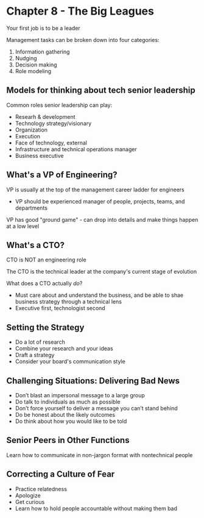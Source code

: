 # Chapter 8 - The Big Leagues

Your first job is to be a leader

Management tasks can be broken down into four categories:
1) Information gathering
2) Nudging
3) Decision making
4) Role modeling

## Models for thinking about tech senior leadership

Common roles senior leadership can play:
- Researh & development
- Technology strategy/visionary
- Organization
- Execution
- Face of technology, external
- Infrastructure and technical operations manager
- Business executive

## What's a VP of Engineering?

VP is usually at the top of the management career ladder for engineers
- VP should be experienced manager of people, projects, teams, and departments

VP has good "ground game" - can drop into details and make things happen at a low level

## What's a CTO?

CTO is NOT an engineering role

The CTO is the technical leader at the company's current stage of evolution

What does a CTO actually *do*?
- Must care about and understand the business, and be able to shae business strategy through a technical lens
- Executive first, technologist second

## Setting the Strategy

- Do a lot of research
- Combine your research and your ideas
- Draft a strategy
- Consider your board's communication style

## Challenging Situations: Delivering Bad News
- Don’t blast an impersonal message to a large group
- Do talk to individuals as much as possible
- Don’t force yourself to deliver a message you can’t stand behind
- Do be honest about the likely outcomes
- Do think about how you would like to be told

## Senior Peers in Other Functions

Learn how to communicate in non-jargon format with nontechnical people

## Correcting a Culture of Fear
- Practice relatedness
- Apologize
- Get curious
- Learn how to hold people accountable without making them bad
